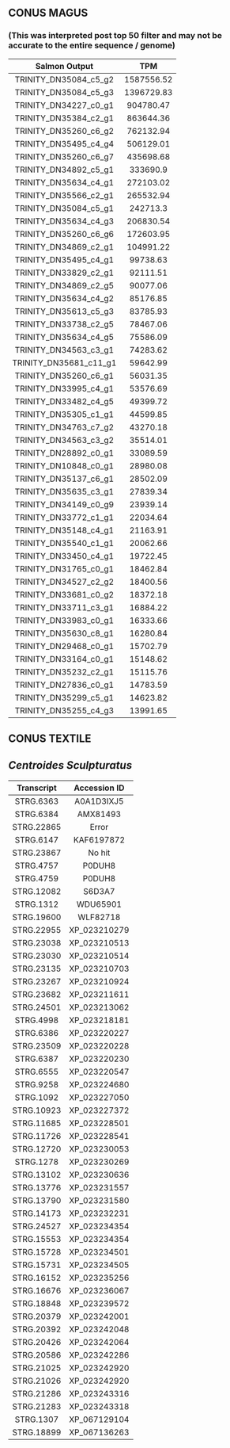 ## CONUS MAGUS
### (This was interpreted post top 50 filter and may not be accurate to the entire sequence / genome)

|Salmon Output|TPM|
|:-:|:-:|
|TRINITY_DN35084_c5_g2|1587556.52|
|TRINITY_DN35084_c5_g3|1396729.83|
|TRINITY_DN34227_c0_g1|904780.47|
|TRINITY_DN35384_c2_g1|863644.36|
|TRINITY_DN35260_c6_g2|762132.94|
|TRINITY_DN35495_c4_g4|506129.01|
|TRINITY_DN35260_c6_g7|435698.68|
|TRINITY_DN34892_c5_g1|333690.9|
|TRINITY_DN35634_c4_g1|272103.02|
|TRINITY_DN35566_c2_g1|265532.94|
|TRINITY_DN35084_c5_g1|242713.3|
|TRINITY_DN35634_c4_g3|206830.54|
|TRINITY_DN35260_c6_g6|172603.95|
|TRINITY_DN34869_c2_g1|104991.22|
|TRINITY_DN35495_c4_g1|99738.63|
|TRINITY_DN33829_c2_g1|92111.51|
|TRINITY_DN34869_c2_g5|90077.06|
|TRINITY_DN35634_c4_g2|85176.85|
|TRINITY_DN35613_c5_g3|83785.93|
|TRINITY_DN33738_c2_g5|78467.06|
|TRINITY_DN35634_c4_g5|75586.09|
|TRINITY_DN34563_c3_g1|74283.62|
|TRINITY_DN35681_c11_g1|59642.99|
|TRINITY_DN35260_c6_g1|56031.35|
|TRINITY_DN33995_c4_g1|53576.69|
|TRINITY_DN33482_c4_g5|49399.72|
|TRINITY_DN35305_c1_g1|44599.85|
|TRINITY_DN34763_c7_g2|43270.18|
|TRINITY_DN34563_c3_g2|35514.01|
|TRINITY_DN28892_c0_g1|33089.59|
|TRINITY_DN10848_c0_g1|28980.08|
|TRINITY_DN35137_c6_g1|28502.09|
|TRINITY_DN35635_c3_g1|27839.34|
|TRINITY_DN34149_c0_g9|23939.14|
|TRINITY_DN33772_c1_g1|22034.64|
|TRINITY_DN35148_c4_g1|21163.91|
|TRINITY_DN35540_c1_g1|20062.66|
|TRINITY_DN33450_c4_g1|19722.45|
|TRINITY_DN31765_c0_g1|18462.84|
|TRINITY_DN34527_c2_g2|18400.56|
|TRINITY_DN33681_c0_g2|18372.18|
|TRINITY_DN33711_c3_g1|16884.22|
|TRINITY_DN33983_c0_g1|16333.66|
|TRINITY_DN35630_c8_g1|16280.84|
|TRINITY_DN29468_c0_g1|15702.79|
|TRINITY_DN33164_c0_g1|15148.62|
|TRINITY_DN35232_c2_g1|15115.76|
|TRINITY_DN27836_c0_g1|14783.59|
|TRINITY_DN35299_c5_g1|14623.82|
|TRINITY_DN35255_c4_g3|13991.65|

## CONUS TEXTILE

## _Centroides Sculpturatus_
|__Transcript__|__Accession ID__|
|:-:|:-:|
|STRG.6363|A0A1D3IXJ5|
|STRG.6384|AMX81493|
|STRG.22865|Error|
|STRG.6147|KAF6197872|
|STRG.23867|No hit|
|STRG.4757|P0DUH8|
|STRG.4759|P0DUH8|
|STRG.12082|S6D3A7|
|STRG.1312|WDU65901|
|STRG.19600|WLF82718|
|STRG.22955|XP_023210279|
|STRG.23038|XP_023210513|
|STRG.23030|XP_023210514|
|STRG.23135|XP_023210703|
|STRG.23267|XP_023210924|
|STRG.23682|XP_023211611|
|STRG.24501|XP_023213062|
|STRG.4998|XP_023218181|
|STRG.6386|XP_023220227|
|STRG.23509|XP_023220228|
|STRG.6387|XP_023220230|
|STRG.6555|XP_023220547|
|STRG.9258|XP_023224680|
|STRG.1092|XP_023227050|
|STRG.10923|XP_023227372|
|STRG.11685|XP_023228501|
|STRG.11726|XP_023228541|
|STRG.12720|XP_023230053|
|STRG.1278|XP_023230269|
|STRG.13102|XP_023230636|
|STRG.13776|XP_023231557|
|STRG.13790|XP_023231580|
|STRG.14173|XP_023232231|
|STRG.24527|XP_023234354|
|STRG.15553|XP_023234354|
|STRG.15728|XP_023234501|
|STRG.15731|XP_023234505|
|STRG.16152|XP_023235256|
|STRG.16676|XP_023236067|
|STRG.18848|XP_023239572|
|STRG.20379|XP_023242001|
|STRG.20392|XP_023242048|
|STRG.20426|XP_023242064|
|STRG.20586|XP_023242286|
|STRG.21025|XP_023242920|
|STRG.21026|XP_023242920|
|STRG.21286|XP_023243316|
|STRG.21283|XP_023243318|
|STRG.1307|XP_067129104|
|STRG.18899|XP_067136263|




